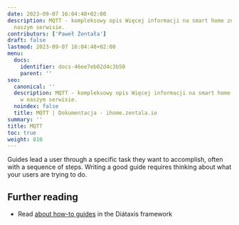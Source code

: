 ```yaml
---
date: 2023-09-07 16:04:48+02:00
description: MQTT - kompleksowy opis Więcej informacji na smart home znajdziesz w
  naszym serwisie.
contributors: ['Paweł Żentała']
draft: false
lastmod: 2023-09-07 16:04:48+02:00
menu:
  docs:
    identifier: docs-46ee7eb02d4c3b50
    parent: ''
seo:
  canonical: ''
  description: MQTT - kompleksowy opis Więcej informacji na smart home znajdziesz
    w naszym serwisie.
  noindex: false
  title: MQTT | Dokumentacja - ihome.zentala.io
summary: ''
title: MQTT
toc: true
weight: 810
---
```



Guides lead a user through a specific task they want to accomplish, often with a sequence of steps. Writing a good guide requires thinking about what your users are trying to do.

## Further reading

- Read [about how-to guides](https://diataxis.fr/how-to-guides/) in the Diátaxis framework
